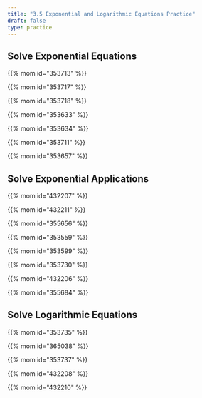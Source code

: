 ```yaml
---
title: "3.5 Exponential and Logarithmic Equations Practice"
draft: false
type: practice
---
```


## Solve Exponential Equations

{{% mom id="353713" %}}

{{% mom id="353717" %}}

{{% mom id="353718" %}}

{{% mom id="353633" %}}

{{% mom id="353634" %}}

{{% mom id="353711" %}}

{{% mom id="353657" %}}

## Solve Exponential Applications

{{% mom id="432207" %}}

{{% mom id="432211" %}}

{{% mom id="355656" %}}

{{% mom id="353559" %}}

{{% mom id="353599" %}}

{{% mom id="353730" %}}

{{% mom id="432206" %}}

{{% mom id="355684" %}}

## Solve Logarithmic Equations

{{% mom id="353735" %}}

{{% mom id="365038" %}}

{{% mom id="353737" %}}

{{% mom id="432208" %}}

{{% mom id="432210" %}}
